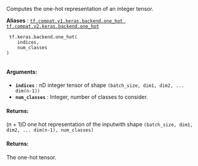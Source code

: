 Computes the one-hot representation of an integer tensor.

**Aliases** : [ `tf.compat.v1.keras.backend.one_hot` ](/api_docs/python/tf/keras/backend/one_hot), [ `tf.compat.v2.keras.backend.one_hot` ](/api_docs/python/tf/keras/backend/one_hot)

```
 tf.keras.backend.one_hot(
    indices,
    num_classes
)
 
```

#### Arguments:
- **`indices`** : nD integer tensor of shape `(batch_size, dim1, dim2, ... dim(n-1))` 
- **`num_classes`** : Integer, number of classes to consider.


#### Returns:
(n + 1)D one hot representation of the inputwith shape  `(batch_size, dim1, dim2, ... dim(n-1), num_classes)` 

#### Returns:
The one-hot tensor.

